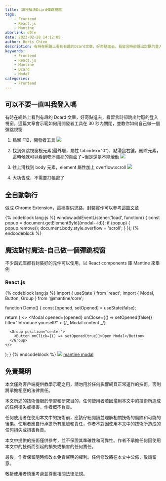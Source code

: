 ```yaml
---
title: 30秒解決Dcard彈跳視窗
tags:
    - Frontend
    - React.js
    - Mantine
abbrlink: d0fe
date: 2023-02-28 14:12:05
author: Boris Chien
description: 有時在網路上看到有趣的Dcard文章，好奇點進去，看留言時卻跳出討厭的登入視窗，這篇文章會示範如何用開發者工具在30秒內關閉，並教你如何自己做一個彈跳視窗。
keywords:
    - Frontend
    - React.js
    - Mantine
    - Dcard
    - Modal
categories:
    - Frontend
---
```


## 可以不要一直叫我登入嗎

有時在網路上看到有趣的 Dcard 文章，好奇點進去，看留言時卻跳出討厭的登入視窗，這篇文章會示範如何用開發者工具在 30 秒內關閉，並教你如何自己做一個彈跳視窗

1. 點擊 F12，開發者工具
   ![](/images/dcard.jpg)

2. 找到彈跳視窗根元素(最外層，屬性 tabindex="0")，點滑鼠右鍵，刪除元素，這時候就可以看到乾淨漂亮的頁面了~但是還是不能滾動
   ![](/images/root-element.jpg)

3. 往上滑找到 body 元素，element 屬性加上 overflow:scroll
   ![](/images/dcard-scroll.jpg)

4. 大功告成，不需要打帳密了

## 全自動執行

做成 Chrome Extension，這裡提供思路，封裝實作可以參考[這篇文章](https://ithelp.ithome.com.tw/articles/10186017)

{% codeblock lang:js %}
window.addEventListener('load', function() {
const popup = document.getElementById({modal--id});
if (popup) {
popup.remove();
document.body.style.overflow = 'scroll';
}
});
{% endcodeblock %}

## 魔法對付魔法-自己做一個彈跳視窗

不少函式庫都有封裝好的元件可以使用，以 React components 庫 Mantine 來舉例

### React.js

{% codeblock lang:js %}
import { useState } from 'react';
import { Modal, Button, Group } from '@mantine/core';

function Demo() {
const [opened, setOpened] = useState(false);

return (
<>
<Modal
opened={opened}
onClose={() => setOpened(false)}
title="Introduce yourself!" >
{/_ Modal content _/}
</Modal>

      <Group position="center">
        <Button onClick={() => setOpened(true)}>Open Modal</Button>
      </Group>
    </>

);
}
{% endcodeblock %}
![](/images/mantine-modal.jpg)
[mantine modal](https://mantine.dev/core/modal/)

## 免責聲明

本文僅為客戶端提供教學示範之用，請勿用於任何影響網頁正常運作的技術，否則將承擔相應的法律責任。

本文所述的技術僅限於學習和研究目的，任何使用者若因濫用本文中的技術所造成的任何損失或損害，作者概不負責。

任何使用者在使用本文中的技術前，應該仔細閱讀並理解相關技術的風險和可能的後果。使用者應自行承擔所有風險和責任，作者不對因使用本文中的技術所造成的任何損失或損害負責。

本文中提供的技術僅供參考，並不保證其準確性和可靠性。作者不承擔任何因使用本文中的技術而引起的損失或損害的任何責任。

最後，作者保留隨時修改本免責聲明的權利。任何修改將在本文中公佈，敬請留意。

敬祈使用者慎重考慮並尊重相關法律法規。
